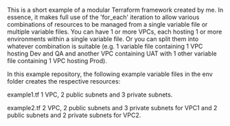 This is a short example of a modular Terraform framework created by me.
In essence, it makes full use of the 'for_each' iteration to allow various combinations of resources to be managed from a single variable file or multiple variable files.
You can have 1 or more VPCs, each hosting 1 or more environments within a single variable file.
Or you can split them into whatever combination is suitable (e.g. 1 variable file containing 1 VPC hosting Dev and QA and another VPC containing UAT with 1 other variable file containing 1 VPC hosting Prod).

In this example repository, the following example variable files in the env folder creates the respective resources:

example1.tf
1 VPC, 2 public subnets and 3 private subnets.

example2.tf
2 VPC, 2 public subnets and 3 private subnets for VPC1 and 2 public subnets and 2 private subnets for VPC2.